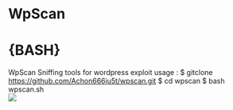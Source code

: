 # WpScan
# {BASH}
WpScan Sniffing tools for wordpress exploit
usage : 
$ gitclone https://github.com/Achon666ju5t/wpscan.git
$ cd wpscan
$ bash wpscan.sh
<br>
<img src="https://scontent-sit4-1.xx.fbcdn.net/v/t1.0-9/37819707_1404048073072005_9133072776112898048_n.jpg?_nc_cat=0&oh=845a009aee540ff210788c0525d5fe80&oe=5C1292BF">
